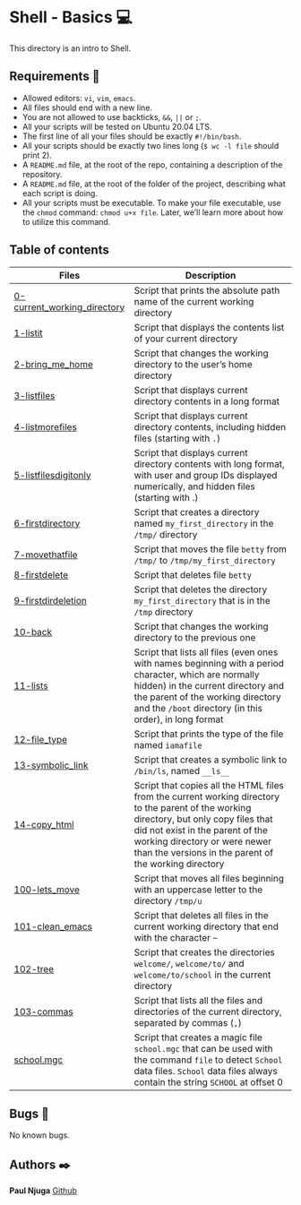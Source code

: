 # Shell - Basics :computer:

This directory is an intro to Shell.

## Requirements :bookmark_tabs:

* Allowed editors: ```vi```, ```vim```, ```emacs```.
* All files should end with a new line.
* You are not allowed to use backticks, ```&&```, ```||``` or ```;```.
* All your scripts will be tested on Ubuntu 20.04 LTS.
* The first line of all your files should be exactly ```#!/bin/bash```.
* All your scripts should be exactly two lines long (```$ wc -l file``` should print 2).
* A ```README.md``` file, at the root of the repo, containing a description of the repository.
* A ```README.md``` file, at the root of the folder of the project, describing what each script is doing.
* All your scripts must be executable. To make your file executable, use the ```chmod``` command: ```chmod u+x file```. Later, we’ll learn more about how to utilize this command.

## Table of contents

Files | Description
----- | -----------
[0-current_working_directory](./0-current_working_directory) | Script that prints the absolute path name of the current working directory
[1-listit](./1-listit) | Script that displays the contents list of your current directory
[2-bring_me_home](./2-bring_me_home) | Script that changes the working directory to the user’s home directory
[3-listfiles](./3-listfiles) | Script that displays current directory contents in a long format
[4-listmorefiles](./4-listmorefiles) | Script that displays current directory contents, including hidden files (starting with ```.```)
[5-listfilesdigitonly](./5-listfilesdigitonly) | Script that displays current directory contents with long format, with user and group IDs displayed numerically, and hidden files (starting with .)
[6-firstdirectory](./6-firstdirectory) | Script that creates a directory named ```my_first_directory``` in the ```/tmp/``` directory
[7-movethatfile](./7-movethatfile) | Script that moves the file ```betty``` from ```/tmp/``` to ```/tmp/my_first_directory```
[8-firstdelete](./8-firstdelete) | Script that deletes file ```betty```
[9-firstdirdeletion](./9-firstdirdeletion) | Script that deletes the directory ```my_first_directory``` that is in the ```/tmp``` directory
[10-back](./10-back) | Script that changes the working directory to the previous one
[11-lists](./11-lists) | Script that lists all files (even ones with names beginning with a period character, which are normally hidden) in the current directory and the parent of the working directory and the ```/boot``` directory (in this order), in long format
[12-file_type](./12-file_type) | Script that prints the type of the file named ```iamafile```
[13-symbolic_link](./13-symbolic_link) | Script that creates a symbolic link to ```/bin/ls```, named ```__ls__```
[14-copy_html](./14-copy_html) | Script that copies all the HTML files from the current working directory to the parent of the working directory, but only copy files that did not exist in the parent of the working directory or were newer than the versions in the parent of the working directory
[100-lets_move](./100-lets_move) | Script that moves all files beginning with an uppercase letter to the directory ```/tmp/u```
[101-clean_emacs](./101-clean_emacs) | Script that deletes all files in the current working directory that end with the character ```~```
[102-tree](./102-tree) | Script that creates the directories ```welcome/```, ```welcome/to/``` and ```welcome/to/school``` in the current directory
[103-commas](./103-commas) | Script that lists all the files and directories of the current directory, separated by commas (```,```)
[school.mgc](./school.mgc) | Script that creates a magic file ```school.mgc``` that can be used with the command ```file``` to detect ```School``` data files. ```School``` data files always contain the string ```SCHOOL``` at offset 0

## Bugs :loudspeaker:

No known bugs.

## Authors :black_nib:

**Paul Njuga** [Github](https://github.com/Paul-Njuga)
